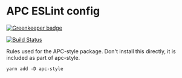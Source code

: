 # APC ESLint config

[![Greenkeeper badge](https://badges.greenkeeper.io/APCOvernight/eslint-config-apc.svg)](https://greenkeeper.io/)

[![Build Status](https://travis-ci.org/APCOvernight/eslint-config-apc.svg?branch=master)](https://travis-ci.org/APCOvernight/eslint-config-apc)

Rules used for the APC-style package. Don't install this directly, it is included as part of apc-style.

```
yarn add -D apc-style
```

